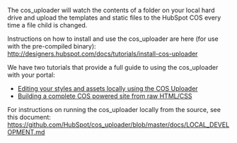 The cos_uploader will watch the contents of a folder on your local hard drive and upload the templates and static files to the HubSpot COS every time a file child is changed.

Instructions on how to install and use the cos_uploader are here (for use with the pre-compiled binary):  
http://designers.hubspot.com/docs/tutorials/install-cos-uploader

We have two tutorials that provide a full guide to using the cos_uploader with your portal:
* [Editing your styles and assets locally using the COS Uploader](http://designers.hubspot.com/docs/tutorials/editing-your-styles-and-assets-locally)
* [Building a complete COS powered site from raw HTML/CSS](http://designers.hubspot.com/docs/tutorials/building-from-plain-html)

For instructions on running the cos_uploader locally from the source, see this document:
https://github.com/HubSpot/cos_uploader/blob/master/docs/LOCAL_DEVELOPMENT.md

